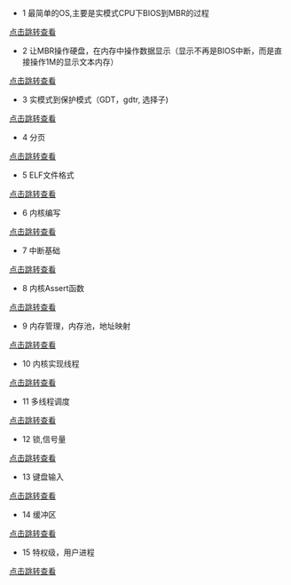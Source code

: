

* 1 最简单的OS,主要是实模式CPU下BIOS到MBR的过程

[点击跳转查看](./01_BIOS_to_MBR/README.md)

* 2 让MBR操作硬盘，在内存中操作数据显示（显示不再是BIOS中断，而是直接操作1M的显示文本内存）

[点击跳转查看](./02_mbr_hd/README.md)

* 3 实模式到保护模式（GDT，gdtr, 选择子)

[点击跳转查看](./03_protected_mode/README.md)

* 4 分页

[点击跳转查看](./04_page/README.md)

* 5 ELF文件格式

[点击跳转查看](./05_efi/README.md)

* 6 内核编写

[点击跳转查看](./06_kernel_start/README.md)

* 7 中断基础

[点击跳转查看](./07_interrupt/README.md)

* 8 内核Assert函数

[点击跳转查看](./08_assert/README.md)

* 9 内存管理，内存池，地址映射

[点击跳转查看](./09_memory_management/README.md)

* 10 内核实现线程

[点击跳转查看](./10_process_thread/README.md)

* 11 多线程调度

[点击跳转查看](./11_thread_schedule/README.md)

* 12 锁,信号量

[点击跳转查看](./12_lock/README.md)

* 13 键盘输入

[点击跳转查看](./13_input/README.md)

* 14 缓冲区

[点击跳转查看](./14_input_buffer/README.md)

* 15 特权级，用户进程

[点击跳转查看](./15_user_process/README.md)

